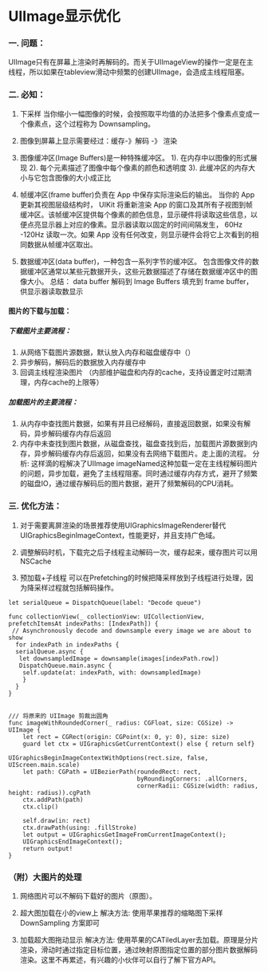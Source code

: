 # UIImage显示优化
### 一. 问题：
UIImage只有在屏幕上渲染时再解码的。而关于UIImageView的操作一定是在主线程，所以如果在tableview滑动中频繁的创建UIImage，会造成主线程阻塞。

### 二. 必知：
1. 下采样
当你缩小一幅图像的时候，会按照取平均值的办法把多个像素点变成一个像素点，这个过程称为 Downsampling。
2. 图像到屏幕上显示需要经过：缓存-》解码 -》 渲染

3. 图像缓冲区(Image Buffers)是一种特殊缓冲区。
    1). 在内存中以图像的形式展现
    2). 每个元素描述了图像中每个像素的颜色和透明度
    3). 此缓冲区的内存大小与它包含图像的大小成正比
4. 帧缓冲区(frame buffer)负责在 App 中保存实际渲染后的输出。
当你的 App 更新其视图层级结构时， UIKit 将重新渲染 App 的窗口及其所有子视图到帧缓冲区。该帧缓冲区提供每个像素的颜色信息，显示硬件将读取这些信息，以便点亮显示器上对应的像素。显示器读取以固定的时间间隔发生， 60Hz -120Hz 读取一次。如果 App 没有任何改变，则显示硬件会将它上次看到的相同数据从帧缓冲区取出。

1. 数据缓冲区(data buffer)，一种包含一系列字节的缓冲区。 包含图像文件的数据缓冲区通常以某些元数据开头，这些元数据描述了存储在数据缓冲区中的图像大小。
总结： data buffer 解码到 Image Buffers 填充到 frame buffer，供显示器读取数显示

#### 图片的下载与加载：
##### 下载图片主要流程：

1. 从网络下载图片源数据，默认放入内存和磁盘缓存中（）
2. 异步解码，解码后的数据放入内存缓存中
3. 回调主线程渲染图片
（内部维护磁盘和内存的cache，支持设置定时过期清理，内存cache的上限等）

##### 加载图片的主要流程：
1. 从内存中查找图片数据，如果有并且已经解码，直接返回数据，如果没有解码，异步解码缓存内存后返回
2. 内存中未查找到图片数据，从磁盘查找，磁盘查找到后，加载图片源数据到内存，异步解码缓存内存后返回，如果没有去网络下载图片。走上面的流程。
分析: 这样滴的程解决了UIImage imageNamed这种加载一定在主线程解码图片的问题，异步加载，避免了主线程阻塞。同时通过缓存内存方式，避开了频繁的磁盘IO，通过缓存解码后的图片数据，避开了频繁解码的CPU消耗。

### 三. 优化方法：

1. 对于需要离屏渲染的场景推荐使用UIGraphicsImageRenderer替代UIGraphicsBeginImageContext，性能更好，并且支持广色域。

2. 调整解码时机，下载完之后子线程主动解码一次，缓存起来，缓存图片可以用NSCache

3. 预加载+子线程
可以在Prefetching的时候把降采样放到子线程进行处理，因为降采样过程就包括解码操作。

```
let serialQueue = DispatchQueue(label: "Decode queue") 

func collectionView(_ collectionView: UICollectionView, prefetchItemsAt indexPaths: [IndexPath]) {
 // Asynchronously decode and downsample every image we are about to show
  for indexPath in indexPaths {
  serialQueue.async {
   let downsampledImage = downsample(images[indexPath.row]) 
   DispatchQueue.main.async {
    self.update(at: indexPath, with: downsampledImage) 
    } 
  } 
}


/// 将原来的 UIImage 剪裁出圆角
func imageWithRoundedCorner(_ radius: CGFloat, size: CGSize) -> UIImage {
    let rect = CGRect(origin: CGPoint(x: 0, y: 0), size: size)
    guard let ctx = UIGraphicsGetCurrentContext() else { return self}
    
UIGraphicsBeginImageContextWithOptions(rect.size, false, UIScreen.main.scale)
    let path: CGPath = UIBezierPath(roundedRect: rect,
                                    byRoundingCorners: .allCorners,
                                    cornerRadii: CGSize(width: radius, height: radius)).cgPath
    ctx.addPath(path)
    ctx.clip()

    self.draw(in: rect)
    ctx.drawPath(using: .fillStroke)
    let output = UIGraphicsGetImageFromCurrentImageContext();
    UIGraphicsEndImageContext();
    return output!
}

```

### （附）大图片的处理
1. 网络图片可以不解码下载好的图片（原图）。
2. 超大图加载在小的view上
解决方法: 使用苹果推荐的缩略图下采样 DownSampling 方案即可

3. 加载超大图拖动显示
解决方法: 使用苹果的CATiledLayer去加载。原理是分片渲染，滑动时通过指定目标位置，通过映射原图指定位置的部分图片数据解码渲染。这里不再累述，有兴趣的小伙伴可以自行了解下官方API。


